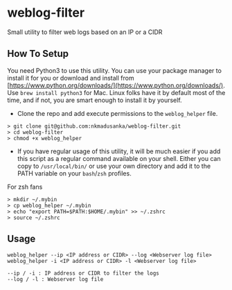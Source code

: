 # weblog-filter
Small utility to filter web logs based on an IP or a CIDR

## How To Setup

You need Python3 to use this utility. You can use your package manager to install it for you or download and install from [https://www.python.org/downloads/](https://www.python.org/downloads/). Use `brew install python3` for Mac. Linux folks have it by default most of the time, and if not, you are smart enough to install it by yourself.

- Clone the repo and add execute permissions to the `weblog_helper` file.
```
> git clone git@github.com:nkmadusanka/weblog-filter.git
> cd weblog-filter
> chmod +x weblog_helper
```
- If you have regular usage of this utility, it will be much easier if you add this script as a regular command available on your shell. Either you can copy to `/usr/local/bin/` or use your own directory and add it to the PATH variable on your `bash`/`zsh` profiles.

For zsh fans
```
> mkdir ~/.mybin
> cp weblog_helper ~/.mybin
> echo "export PATH=$PATH:$HOME/.mybin" >> ~/.zshrc
> source ~/.zshrc
```

## Usage

```
weblog_helper --ip <IP address or CIDR> --log <Webserver log file>
weblog_helper -i <IP address or CIDR> -l <Webserver log file>

--ip / -i : IP address or CIDR to filter the logs
--log / -l : Webserver log file
```
